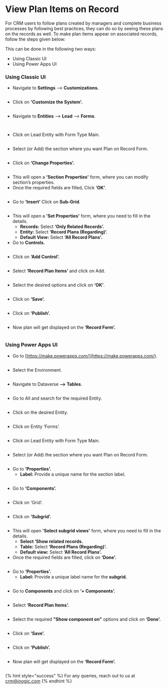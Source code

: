 # View Plan Items on Record

For CRM users to follow plans created by managers and complete business processes by following best practices, they can do so by seeing these plans on the records as well. To make plan items appear on associated records, follow the steps given below:

This can be done in the following two ways:

* Using Classic UI
* Using Power Apps UI

### Using Classic UI

* Navigate to **Settings** --> **Customizations.**

<figure><img src="../../.gitbook/assets/1 (35).png" alt=""><figcaption></figcaption></figure>

* Click on **'Customize the System'.**

<figure><img src="../../.gitbook/assets/2 (67).png" alt=""><figcaption></figcaption></figure>

* Navigate to **Entities** --> **Lead** --> **Forms**.

<figure><img src="../../.gitbook/assets/3 (30).png" alt=""><figcaption></figcaption></figure>

<figure><img src="../../.gitbook/assets/4 (36).png" alt=""><figcaption></figcaption></figure>

* Click on Lead Entity with Form Type Main.

<figure><img src="../../.gitbook/assets/5 (30).png" alt=""><figcaption></figcaption></figure>

* Select (or Add) the section where you want Plan on Record Form.

<figure><img src="../../.gitbook/assets/6 (9).png" alt=""><figcaption></figcaption></figure>

* Click on **‘Change Properties’.**

<figure><img src="../../.gitbook/assets/7 (21).png" alt=""><figcaption></figcaption></figure>

* This will open a **'Section Properties'** form, where you can modify section’s properties.
* Once the required fields are filled, Click **‘OK’**.

<figure><img src="../../.gitbook/assets/8 (11).png" alt=""><figcaption></figcaption></figure>

* Go to **‘Insert’** Click on **Sub-Grid**.

<figure><img src="../../.gitbook/assets/9 (7).png" alt=""><figcaption></figcaption></figure>

* This will open a **'Set Properties'** form, where you need to fill in the details.
  * **Records:** Select **‘Only Related Records’.**
  * **Entity:** Select **‘Record Plans (Regarding)’.**
  * **Default View:** Select **‘All Record Plans’.**
* Go to **Controls.**

<figure><img src="../../.gitbook/assets/10 (6).png" alt=""><figcaption></figcaption></figure>

* Click on **‘Add Control’.**

<figure><img src="../../.gitbook/assets/11 (14).png" alt=""><figcaption></figcaption></figure>

* Select **‘Record Plan Items’** and click on Add.

<figure><img src="../../.gitbook/assets/12 (11).png" alt=""><figcaption></figcaption></figure>

* Select the desired options and click on **‘OK’**.

<figure><img src="../../.gitbook/assets/13 (1).png" alt=""><figcaption></figcaption></figure>

* Click on **‘Save’.**

<figure><img src="../../.gitbook/assets/14 (1).png" alt=""><figcaption></figcaption></figure>

* Click on **‘Publish’.**

<figure><img src="../../.gitbook/assets/15.png" alt=""><figcaption></figcaption></figure>

* Now plan will get displayed on the **‘Record Form’.**

<figure><img src="../../.gitbook/assets/16.png" alt=""><figcaption></figcaption></figure>

### **Using Power Apps UI**

* Go to [https://make.powerapps.com/](https://make.powerapps.com/).

<figure><img src="../../.gitbook/assets/1 (2) (1).png" alt=""><figcaption></figcaption></figure>

* Select the Environment.

<figure><img src="../../.gitbook/assets/2 (2) (2).png" alt=""><figcaption></figcaption></figure>

* Navigate to Dataverse **--> Tables**.

<figure><img src="../../.gitbook/assets/3 (2).png" alt=""><figcaption></figcaption></figure>

* Go to All and search for the required Entity.

<figure><img src="../../.gitbook/assets/4 (3).png" alt=""><figcaption></figcaption></figure>

* Click on the desired Entity.

<figure><img src="../../.gitbook/assets/5 (4).png" alt=""><figcaption></figcaption></figure>

* Click on Entity ‘Forms’.

<figure><img src="../../.gitbook/assets/6 (2).png" alt=""><figcaption></figcaption></figure>

* Click on Lead Entity with Form Type Main.

<figure><img src="../../.gitbook/assets/7 (1).png" alt=""><figcaption></figcaption></figure>

* Select (or Add) the section where you want Plan on Record Form.

<figure><img src="../../.gitbook/assets/8.png" alt=""><figcaption></figcaption></figure>

* Go to **‘Properties’.**
  * **Label:** Provide a unique name for the section label.

<figure><img src="../../.gitbook/assets/9.png" alt=""><figcaption></figcaption></figure>

* Go to **‘Components’.**

<figure><img src="../../.gitbook/assets/10 (2).png" alt=""><figcaption></figcaption></figure>

* Click on ‘Grid’.

<figure><img src="../../.gitbook/assets/11.png" alt=""><figcaption></figcaption></figure>

* Click on **‘Subgrid’.**

<figure><img src="../../.gitbook/assets/12 (2).png" alt=""><figcaption></figcaption></figure>

* This will open **'Select subgrid views'** form, where you need to fill in the details.
  * **Select ‘Show related records.**
  * **Table:** Select **‘Record Plans (Regarding)’.**
  * **Default view:** Select **‘All Record Plans’.**
* Once the required fields are filled, click on **‘Done’.**

<figure><img src="../../.gitbook/assets/13.png" alt=""><figcaption></figcaption></figure>

* Go to **‘Properties’.**
  * **Label:** Provide a unique label name for the **subgrid.**

<figure><img src="../../.gitbook/assets/14.png" alt=""><figcaption></figcaption></figure>

* Go to **Components** and click on **‘+ Components’.**

<figure><img src="../../.gitbook/assets/15 (1).png" alt=""><figcaption></figcaption></figure>

* Select **‘Record Plan Items’.**

<figure><img src="../../.gitbook/assets/16 (1).png" alt=""><figcaption></figcaption></figure>

* Select the required **"Show component on"** options and click on **‘Done’.**

<figure><img src="../../.gitbook/assets/17.png" alt=""><figcaption></figcaption></figure>

* Click on **‘Save’.**

<figure><img src="../../.gitbook/assets/18.png" alt=""><figcaption></figcaption></figure>

* Click on **‘Publish’.**

<figure><img src="../../.gitbook/assets/19.png" alt=""><figcaption></figcaption></figure>

* Now plan will get displayed on the **‘Record Form’.**

<figure><img src="../../.gitbook/assets/20.png" alt=""><figcaption></figcaption></figure>

{% hint style="success" %}
For any queries, reach out to us at [crm@inogic.com](mailto:crm@inogic.com)
{% endhint %}
